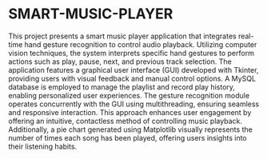 # SMART-MUSIC-PLAYER
This project presents a smart music player application that integrates real-time hand gesture recognition to control audio playback. Utilizing computer vision techniques, the system interprets specific hand gestures to perform actions such as play, pause, next, and previous track selection. The application features a graphical user interface (GUI) developed with Tkinter, providing users with visual feedback and manual control options. A MySQL database is employed to manage the playlist and record play history, enabling personalized user experiences. The gesture recognition module operates concurrently with the GUI using multithreading, ensuring seamless and responsive interaction. This approach enhances user engagement by offering an intuitive, contactless method of controlling music playback. Additionally, a pie chart generated using Matplotlib visually represents the number of times each song has been played, offering users insights into their listening habits.
